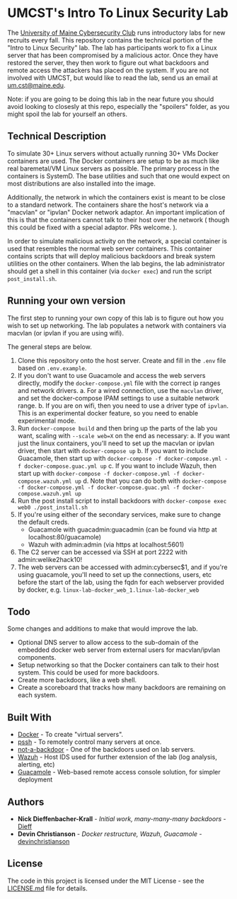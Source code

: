# UMCST's Intro To Linux Security Lab

The [University of Maine Cybersecurity Club](https://umcst.maine.edu) runs introductory labs for
new recruits every fall. This repository contains the technical portion
of the "Intro to Linux Security" lab. The lab has participants work to
fix a Linux server that has been compromised by a malicious actor. Once they
have restored the server, they then work to figure out what backdoors and remote
access the attackers has placed on the system. If you are not involved with UMCST,
but would like to read the lab, send us an email at um.cst@maine.edu.

Note: if you are going to be doing this lab in the near future
you should avoid looking to closesly at this repo, especially the
"spoilers" folder, as you might spoil the lab for yourself an others.

## Technical Description

To simulate 30+ Linux servers without actually running 30+ VMs
Docker containers are used. The Docker containers are setup to be
as much like real baremetal/VM Linux servers as possible. The primary
process in the containers is SystemD. The base utilities and such that
one would expect on most distributions are also installed into the image.

Additionally, the network in which the containers exist is meant to be
close to a standard network. The containers share the host's network via
a "macvlan" or "ipvlan" Docker network adaptor. An important implication of
this is that the containers cannot talk to their host over the network (
though this could be fixed with a special adaptor. PRs welcome. ).

In order to simulate malicious activity on the network, a special container
is used that resembles the normal web server containers. This container
contains scripts that will deploy malicious backdoors and break system utilities
on the other containers. When the lab begins, the lab administrator should get
a shell in this container (via `docker exec`) and run the script `post_install.sh`.

## Running your own version

The first step to running your own copy of this lab is to figure out
how you wish to set up networking. The lab populates a network with containers
via macvlan (or ipvlan if you are using wifi).

The general steps are below.

1. Clone this repository onto the host server. Create and fill in the `.env` file based on `.env.example`.
2. If you don't want to use Guacamole and access the web servers directly, modify the `docker-compose.yml` file with the correct ip ranges and network drivers.
   a. For a wired connection, use the `macvlan` driver, and set the docker-compose IPAM settings to use a suitable network range.
   b. If you are on wifi, then you need to use a driver type of `ipvlan`. This is an experimental docker feature, so you need to enable experimental mode.
3. Run `docker-compose build` and then bring up the parts of the lab you want, scaling with `--scale web=X` on the end as necessary:
   a. If you want just the linux containers, you'll need to set up the macvlan or ipvlan driver, then start with `docker-compose up`
   b. If you want to include Guacamole, then start up with `docker-compose -f docker-compose.yml -f docker-compose.guac.yml up`
   c. If you want to include Wazuh, then start up with `docker-compose -f docker-compose.yml -f docker-compose.wazuh.yml up`
   d. Note that you can do both with `docker-compose -f docker-compose.yml -f docker-compose.guac.yml -f docker-compose.wazuh.yml up`
4. Run the post install script to install backdoors with `docker-compose exec web0 ./post_install.sh`
5. If you're using either of the secondary services, make sure to change the default creds.
   - Guacamole with guacadmin:guacadmin (can be found via http at localhost:80/guacamole)
   - Wazuh with admin:admin (via https at localhost:5601)
6. The C2 server can be accessed via SSH at port 2222 with admin:welike2hack10!
7. The web servers can be accessed with admin:cybersec$1, and if you're using guacamole, you'll need to set up the connections, users, etc before the start of the lab, using the fqdn for each webserver provided by docker, e.g. `linux-lab-docker_web_1.linux-lab-docker_web`

## Todo

Some changes and additions to make that would improve the lab.

- Optional DNS server to allow access to the sub-domain of the embedded docker web server from external users for macvlan/ipvlan components.
- Setup networking so that the Docker containers can talk to their host system. This could be used for more backdoors.
- Create more backdoors, like a web shell.
- Create a scoreboard that tracks how many backdoors are remaining on each system.

## Built With

- [Docker](https://www.docker.com) - To create "virtual servers".
- [pssh](https://linux.die.net/man/1/pssh) - To remotely control many servers at once.
- [not-a-backdoor](https://github.com/Dieff/not-a-backdoor) - One of the backdoors used on lab servers.
- [Wazuh](https://github.com/wazuh/wazuh-docker) - Host IDS used for further extension of the lab (log analysis, alerting, etc)
- [Guacamole](https://guacamole.apache.org/) - Web-based remote access console solution, for simpler deployment

## Authors

- **Nick Dieffenbacher-Krall** - _Initial work, many-many-many backdoors_ - [Dieff](https://github.com/Dieff)
- **Devin Christianson** - _Docker restructure, Wazuh, Guacamole_ - [devinchristianson](https://github.com/devinchristianson)

## License

The code in this project is licensed under the MIT License - see the [LICENSE.md](LICENSE.md) file for details.
